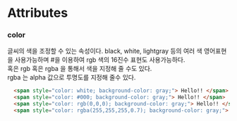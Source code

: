 # Attributes


### color
  글씨의 색을 조정할 수 있는 속성이다.
  black, white, lightgray 등의 여러 색 영어표현을 사용가능하며
  \#을 이용하여 rgb 색의 16진수 표현도 사용가능하다.  
  혹은 rgb 혹은 rgba 을 통해서 색을 지정해 줄 수도 있다.   
  rgba 는 alpha 값으로 투명도를 지정해 줄수 있다.
```html
  <span style="color: white; background-color: gray;"> Hello!! </span>
  <span style="color: #000; background-color: gray;"> Hello!! </span>
  <span style="color: rgb(0,0,0); background-color: gray;"> Hello!! </span>
  <span style="color: rgba(255,255,255,0.7); background-color: gray;"> Hello!! </span>
```  
